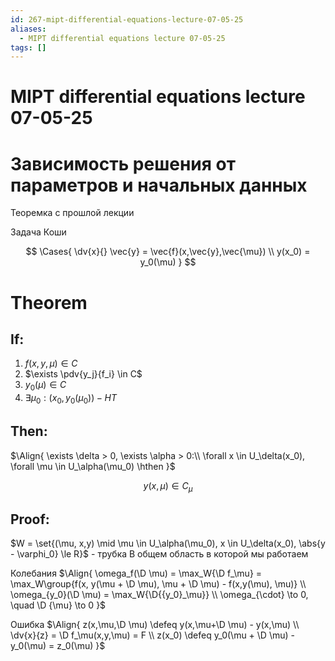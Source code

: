 ```yaml
---
id: 267-mipt-differential-equations-lecture-07-05-25
aliases:
  - MIPT differential equations lecture 07-05-25
tags: []
---
```


# MIPT differential equations lecture 07-05-25

# Зависимость решения от параметров и начальных данных

Теоремка с прошлой лекции

Задача Коши

$$
\Cases{
\dv{x}{} \vec{y} = \vec{f}(x,\vec{y},\vec{\mu}) \\
y(x_0) = y_0(\mu)
}
$$

# Theorem

## If:

1. $f(x,y,\mu) \in C$
2. $\exists \pdv{y_j}{f_i} \in C$
3. $y_0(\mu) \in C$
4. $\exists \mu_0 : (x_0, y_0(\mu_0)) - \textit{НТ}$

## Then:

$\Align{
\exists \delta > 0, \exists \alpha > 0:\\
\forall x \in U_\delta(x_0), \forall \mu \in U_\alpha(\mu_0) \hthen
}$

$$
y(x, \mu) \in C_\mu
$$

## Proof:

$W = \set{(\mu, x,y) \mid \mu \in U_\alpha(\mu_0), x \in U_\delta(x_0), \abs{y - \varphi_0} \le R}$ - трубка
В общем область в которой мы работаем

Колебания
$\Align{
\omega_f(\D \mu) = \max_W{\D f_\mu} = \max_W\group{f(x, y(\mu + \D \mu), \mu + \D \mu) - f(x,y(\mu), \mu)} \\
\omega_{y_0}(\D \mu) = \max_W{\D{{y_0}_\mu}} \\
\omega_{\cdot} \to 0, \quad \D {\mu} \to 0
}$

Ошибка
$\Align{
z(x,\mu,\D \mu) \defeq y(x,\mu+\D \mu) - y(x,\mu) \\
\dv{x}{z} = \D f_\mu(x,y,\mu) = F \\
z(x_0) \defeq y_0(\mu + \D \mu) - y_0(\mu) = z_0(\mu)
}$
